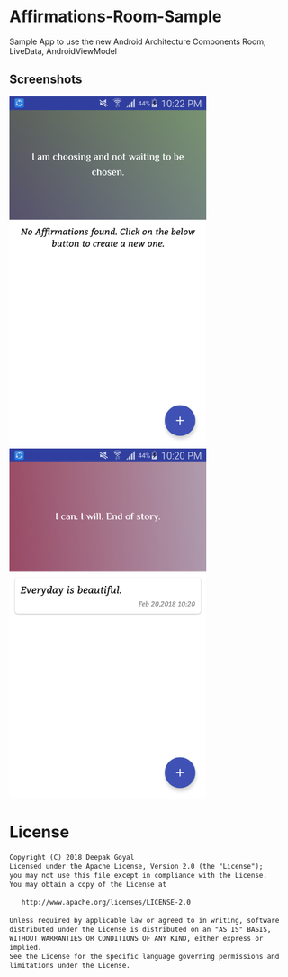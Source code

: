 # Affirmations-Room-Sample
Sample App to use the new Android Architecture Components Room, LiveData, AndroidViewModel

## Screenshots
<img src="device-2018-02-20-222302.png" alt="Screenshot" width="350" />
<img src="device-2018-02-20-222037.png" alt="Screenshot" width="350" />

# License

    Copyright (C) 2018 Deepak Goyal
    Licensed under the Apache License, Version 2.0 (the "License");
    you may not use this file except in compliance with the License.
    You may obtain a copy of the License at

       http://www.apache.org/licenses/LICENSE-2.0
 
    Unless required by applicable law or agreed to in writing, software
    distributed under the License is distributed on an "AS IS" BASIS,
    WITHOUT WARRANTIES OR CONDITIONS OF ANY KIND, either express or implied.
    See the License for the specific language governing permissions and
    limitations under the License.
